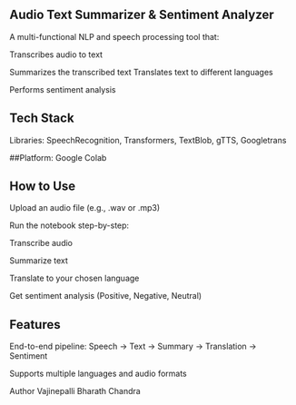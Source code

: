 ## Audio Text Summarizer & Sentiment Analyzer
A multi-functional NLP and speech processing tool that:

Transcribes audio to text

Summarizes the transcribed text
Translates text to different languages

Performs sentiment analysis

## Tech Stack
Libraries: SpeechRecognition, Transformers, TextBlob, gTTS, Googletrans

##Platform: Google Colab

## How to Use
Upload an audio file (e.g., .wav or .mp3)

Run the notebook step-by-step:

Transcribe audio

Summarize text

Translate to your chosen language

Get sentiment analysis (Positive, Negative, Neutral)

## Features
End-to-end pipeline: Speech → Text → Summary → Translation → Sentiment

Supports multiple languages and audio formats

Author
Vajinepalli Bharath Chandra

